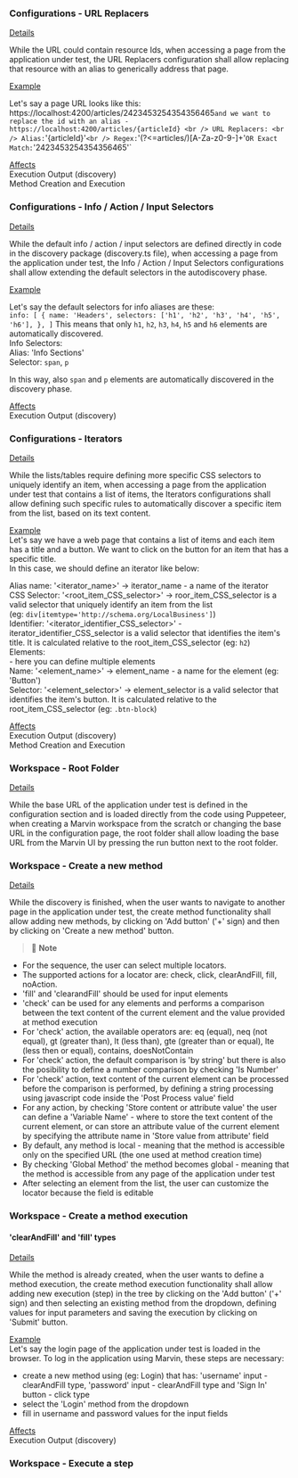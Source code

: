 ### Configurations - URL Replacers

<ins>Details</ins>

While the URL could contain resource Ids, when accessing a page from the application under test, the URL Replacers configuration shall allow replacing that resource with an alias to generically address that page.

<ins>Example</ins>

Let's say a page URL looks like this: https://localhost:4200/articles/2423453254354356465` and we want to replace the id with an alias - https://localhost:4200/articles/{articleId} <br />
URL Replacers: <br />
Alias: `'{articleId}'` <br />
Regex: `'(?<=articles/)[A-Za-z0-9-]+'` OR Exact Match: `'2423453254354356465'` <br />
   
<ins>Affects</ins> <br />
Execution Output (discovery) <br />
Method Creation and Execution <br />

### Configurations - Info / Action / Input Selectors

<ins>Details</ins>

While the default info / action / input selectors are defined directly in code in the discovery package (discovery.ts file), when accessing a page from the application under test, the Info / Action / Input Selectors configurations shall allow extending the default selectors in the autodiscovery phase.

<ins>Example</ins>

Let's say the default selectors for info aliases are these:  
`info: [
    {
      name: 'Headers',
      selectors: ['h1', 'h2', 'h3', 'h4', 'h5', 'h6'],
    },
  ]`
 This means that only `h1`, `h2`, `h3`, `h4`, `h5` and `h6` elements are automatically discovered. <br />
 Info Selectors: <br />
 Alias: 'Info Sections' <br />
 Selector: `span`, `p` <br />
 
 In this way, also `span` and `p` elements are automatically discovered in the discovery phase.
 
 <ins>Affects</ins> <br />
  Execution Output (discovery) <br />
  
  
 ### Configurations - Iterators
 
 <ins>Details</ins>
 
 While the lists/tables require defining more specific CSS selectors to uniquely identify an item, when accessing a page from the application under test that contains a list of items, the Iterators configurations shall allow defining such specific rules to automatically discover a specific item from the list, based on its text content.
 
 <ins>Example</ins><br />
 Let's say we have a web page that contains a list of items and each item has a title and a button. We want to click on the button for an item that has a specific title. <br />
 In this case, we should define an iterator like below: 
 
 Alias name: '<iterator_name>' -> iterator_name - a name of the iterator <br />
 CSS Selector: '<root_item_CSS_selector>' -> roor_item_CSS_selector is a valid selector that uniquely identify an item from the list <br />
 (eg: `div[itemtype='http://schema.org/LocalBusiness']`) <br />
 Identifier: '<iterator_identifier_CSS_selector>' - iterator_identifier_CSS_selector is a valid selector that identifies the item's title. It is calculated relative to the root_item_CSS_selector (eg: `h2`) <br />
 Elements: <br /> - here you can define multiple elements <br />
    Name: '<element_name>' -> element_name - a name for the element (eg: 'Button') <br />
    Selector: '<element_selector>' -> element_selector is a valid selector that identifies the item's button. It is calculated relative to the root_item_CSS_selector (eg: `.btn-block`) <br />
 
 <ins>Affects</ins><br />
  Execution Output (discovery) <br />
  Method Creation and Execution <br />
  
  ### Workspace - Root Folder
  
  <ins>Details</ins> <br />
  
  While the base URL of the application under test is defined in the configuration section and is loaded directly from the code using Puppeteer, when creating a Marvin workspace from the scratch or changing the base URL in the configuration page, the root folder shall allow loading the base URL from the Marvin UI by pressing the run button next to the root folder.  
  
  ### Workspace - Create a new method
  
  <ins>Details</ins> <br />
  
  While the discovery is finished, when the user wants to navigate to another page in the application under test, the create method functionality shall allow adding new methods, by clicking on 'Add button' ('+' sign) and then by clicking on 'Create a new method' button. 
  
  > 🚩 **Note**
  - For the sequence, the user can select multiple locators. <br />
  - The supported actions for a locator are: check, click, clearAndFill, fill, noAction. <br />
  - 'fill' and 'clearandFill' should be used for input elements <br />
  - 'check' can be used for any elements and performs a comparison between the text content of the current element and the value provided at method execution <br />
  - For 'check' action, the available operators are: eq (equal), neq (not equal), gt (greater than), lt (less than), gte (greater than or equal), lte (less then or equal), contains, doesNotContain <br />
  - For 'check' action, the default comparison is 'by string' but there is also the posibility to define a number comparison by checking 'Is Number' <br />
  - For 'check' action, text content of the current element can be processed before the comparison is performed, by defining a string processing using javascript code inside the 'Post Process value' field <br />
  - For any action, by checking 'Store content or attribute value' the user can define a 'Variable Name' - where to store the text content of the current element, or can store an attribute value of the current element by specifying the attribute name in 'Store value from attribute' field <br />
  - By default, any method is local - meaning that the method is accessible only on the specified URL (the one used at method creation time) <br />
  - By checking 'Global Method' the method becomes global - meaning that the method is accessible from any page of the application under test <br />
  - After selecting an element from the list, the user can customize the locator because the field is editable <br />

  ### Workspace - Create a method execution

  #### 'clearAndFill' and 'fill' types
  
  <ins>Details</ins><br />
  
 While the method is already created, when the user wants to define a method execution, the create method execution functionality shall allow adding new execution (step) in the tree by clicking on the 'Add button' ('+' sign) and then selecting an existing method from the dropdown, defining values for input parameters and saving the execution by clicking on 'Submit' button.
 
 <ins>Example</ins><br />
 Let's say the login page of the application under test is loaded in the browser. To log in the application using Marvin, these steps are necessary:
 - create a new method using (eg: Login) that has: 'username' input - clearAndFill type, 'password' input - clearAndFill type and 'Sign In' button - click type
 - select the 'Login' method from the dropdown 
 - fill in username and password values for the input fields

<ins>Affects</ins><br />
Execution Output (discovery) <br />
  
  ### Workspace - Execute a step
  
  
  
  
  
  
  
  
  
  
  
  
  
  
 


 
  
  





























